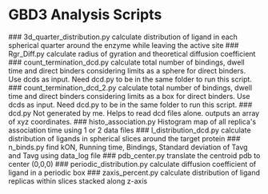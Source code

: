 <h1> GBD3 Analysis Scripts</h1>
### 3d_quarter_distribution.py
calculate distribution of ligand in each spherical quarter around the enzyme while leaving the active site
### Rgr_Diff.py                 
calculate radius of gyration and theoretical diffusion coefficient 
### count_termination_dcd.py    
calculate total number of bindings, dwell time and direct binders considering limits as a sphere for direct binders. Use dcds as input. Need dcd.py to be in the same folder to run this script.
### count_termination_dcd_2.py  
calculate total number of bindings, dwell time and direct binders considering limits as a box for direct binders. Use dcds as input. Need dcd.py to be in the same folder to run this script.
### dcd.py                      
Not generated by me. Helps to read dcd files alone. outputs an array of xyz coordinates.
### histo_association.py        
Histogram map of all replica's association time using 1 or 2 data files
### l_distribution_dcd.py       
calculate distribution of ligands in spherical slices around the target protein
### n_binds.py                  
find kON, Running time, Bindings, Standard deviation of Tavg and Tavg using data_log file
### pdb_center.py              
translate the centroid pdb to center (0,0,0)
### periodic_distribution.py    
calculate diffusion coefficient of ligand in a periodic box
### zaxis_percent.py            
calculate distribution of ligand replicas within slices stacked along z-axis


